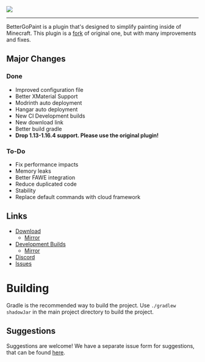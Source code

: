 <p>
    <img src="https://i.imgur.com/ulEwPm9.jpg">
</p>

---

BetterGoPaint is a plugin that's designed to simplify painting inside of Minecraft.
This plugin is a [fork](https://github.com/Arcaniax-Development/goPaint_1.14) of original one, but with many improvements and 
fixes.  


## Major Changes
### Done
- Improved configuration file
- Better XMaterial Support
- Modrinth auto deployment
- Hangar auto deployment
- New CI Development builds
- New download link
- Better build gradle
- **Drop 1.13-1.16.4 support. Please use the original plugin!**

### To-Do
- Fix performance impacts
- Memory leaks
- Better FAWE integration
- Reduce duplicated code
- Stability
- Replace default commands with cloud framework

## Links

* [Download](https://hangar.papermc.io/TheMeinerLP/BetterGoPaint)
  * [Mirror](https://modrinth.com/plugin/bettergopaint)
* [Development Builds](https://hangar.papermc.io/TheMeinerLP/BetterGoPaint)
  * [Mirror](https://modrinth.com/plugin/bettergopaint)
* [Discord](https://discord.onelitefeather.net)
* [Issues](https://github.com/TheMeinerLP/BetterGoPaint/issues)

# Building
Gradle is the recommended way to build the project. Use `./gradlew shadowJar` in the main project directory to build the project.

## Suggestions
Suggestions are welcome! We have a separate issue form for suggestions, that can be found [here](https://github.com/TheMeinerLP/BetterGoPaint/issues).
